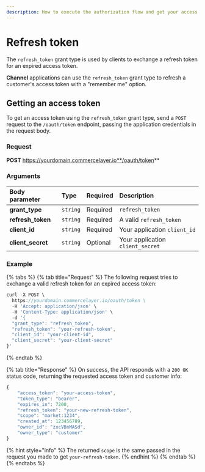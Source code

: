 ```yaml
---
description: How to execute the authorization flow and get your access token
---
```


# Refresh token

The `refresh_token` grant type is used by clients to exchange a refresh token for an expired access token. 

**Channel** applications can use the `refresh_token` grant type to refresh a customer's access token with a "remember me" option.

## Getting an access token

To get an access token using the `refresh_token` grant type, send a `POST` request to the `/oauth/token` endpoint, passing the application credentials in the request body.

### Request

**POST** https://yourdomain.commercelayer.io**/oauth/token**

### Arguments

| Body parameter | Type | Required | Description |
| :--- | :--- | :--- | :--- |
| **grant\_type** | `string` | Required | `refresh_token` |
| **refresh\_token** | `string` | Required | A valid `refresh_token` |
| **client\_id** | `string` | Required | Your application `client_id` |
| **client\_secret** | `string` | Optional | Your application `client_secret` |

### Example

{% tabs %}
{% tab title="Request" %}
The following request tries to exchange a valid refresh token for an expired access token:

```javascript
curl -X POST \
  https://yourdomain.commercelayer.io/oauth/token \
  -H 'Accept: application/json' \
  -H 'Content-Type: application/json' \
  -d '{
  "grant_type": "refresh_token",
  "refresh_token": "your-refresh-token",
  "client_id": "your-client-id",
  "client_secret": "your-client-secret"
}'
```
{% endtab %}

{% tab title="Response" %}
On success, the API responds with a `200 OK` status code, returning the requested access token and customer info:

```javascript
{
    "access_token": "your-access-token",
    "token_type": "bearer",
    "expires_in": 7200,
    "refresh_token": "your-new-refresh-token",
    "scope": "market:1234",
    "created_at": 123456789,
    "owner_id": "zxcVBnMASd",
    "owner_type": "customer"
}
```

{% hint style="info" %}
The returned `scope` is the same passed in the request you made to get `your-refresh-token`.
{% endhint %}
{% endtab %}
{% endtabs %}

